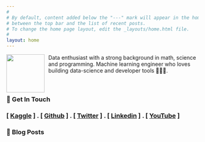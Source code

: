 ```yaml
---
#
# By default, content added below the "---" mark will appear in the home page
# between the top bar and the list of recent posts.
# To change the home page layout, edit the _layouts/home.html file.
#
layout: home
---
```

<style> 
  .image-spacing { 
    margin-right: 10px; 
    float: left;
  } 
</style>

<p> 
<img src="../images/anis.jpg" class="image-spacing"  width="100" /> Data enthusiast with a strong background in math, science and programming. Machine learning engineer who loves building data-science and developer tools 👷🏼‍♂️. <br><br><br></p>



### 💼 Get In Touch 

### [ [Kaggle](https://www.kaggle.com/anistaluqdar) ] . [ [Github](https://github.com/AnisTaluqdar) ] . [ [Twitter](https://twitter.com/AnisTaluqdar) ] . [ [Linkedin](https://www.linkedin.com/in/anistaluqdar) ] . [ [YouTube](https://www.youtube.com/@anistaluqdar) ]


### 📮 Blog Posts